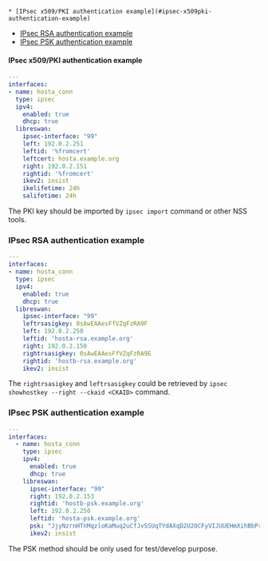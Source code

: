 <!-- vim-markdown-toc GFM -->

    * [IPsec x509/PKI authentication example](#ipsec-x509pki-authentication-example)
* [IPsec RSA authentication example](#ipsec-rsa-authentication-example)
* [IPsec PSK authentication example](#ipsec-psk-authentication-example)

<!-- vim-markdown-toc -->

#### IPsec x509/PKI authentication example

```yml
---
interfaces:
- name: hosta_conn
  type: ipsec
  ipv4:
    enabled: true
    dhcp: true
  libreswan:
    ipsec-interface: "99"
    left: 192.0.2.251
    leftid: '%fromcert'
    leftcert: hosta.example.org
    right: 192.0.2.151
    rightid: '%fromcert'
    ikev2: insist
    ikelifetime: 24h
    salifetime: 24h
```

The PKI key should be imported by `ipsec import` command or other NSS tools.

### IPsec RSA authentication example


```yml
---
interfaces:
- name: hosta_conn
  type: ipsec
  ipv4:
    enabled: true
    dhcp: true
  libreswan:
    ipsec-interface: "99"
    leftrsasigkey: 0sAwEAAesFfVZqFzRA9F
    left: 192.0.2.250
    leftid: 'hosta-rsa.example.org'
    right: 192.0.2.150
    rightrsasigkey: 0sAwEAAesFfVZqFzRA9E
    rightid: 'hostb-rsa.example.org'
    ikev2: insist
```

The `rightrsasigkey` and `leftrsasigkey` could be retrieved by
`ipsec showhostkey --right --ckaid <CKAID>` command.

### IPsec PSK authentication example

```yml
---
interfaces:
  - name: hosta_conn
    type: ipsec
    ipv4:
      enabled: true
      dhcp: true
    libreswan:
      ipsec-interface: "99"
      right: 192.0.2.153
      rightid: 'hostb-psk.example.org'
      left: 192.0.2.250
      leftid: 'hosta-psk.example.org'
      psk: "JjyNzrnHTnMqzloKaMuq2uCfJvSSUqTYdAXqD2U2OCFyVIJUUEHmXihBbPrUcmik"
      ikev2: insist
```

The PSK method should be only used for test/develop purpose.
